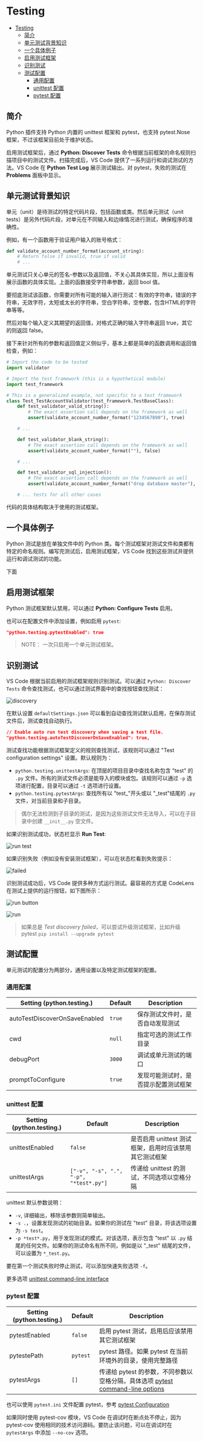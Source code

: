 # Testing

- [Testing](#testing)
  - [简介](#%e7%ae%80%e4%bb%8b)
  - [单元测试背景知识](#%e5%8d%95%e5%85%83%e6%b5%8b%e8%af%95%e8%83%8c%e6%99%af%e7%9f%a5%e8%af%86)
  - [一个具体例子](#%e4%b8%80%e4%b8%aa%e5%85%b7%e4%bd%93%e4%be%8b%e5%ad%90)
  - [启用测试框架](#%e5%90%af%e7%94%a8%e6%b5%8b%e8%af%95%e6%a1%86%e6%9e%b6)
  - [识别测试](#%e8%af%86%e5%88%ab%e6%b5%8b%e8%af%95)
  - [测试配置](#%e6%b5%8b%e8%af%95%e9%85%8d%e7%bd%ae)
    - [通用配置](#%e9%80%9a%e7%94%a8%e9%85%8d%e7%bd%ae)
    - [unittest 配置](#unittest-%e9%85%8d%e7%bd%ae)
    - [pytest 配置](#pytest-%e9%85%8d%e7%bd%ae)

## 简介

Python 插件支持 Python 内置的 unittest 框架和 pytest，也支持 pytest.Nose 框架，不过该框架目前处于维护状态。

启用测试框架后，通过 **Python: Discover Tests** 命令根据当前框架的命名规则扫描项目中的测试文件。扫描完成后，VS Code 提供了一系列运行和调试测试的方法。VS Code 在 **Python Test Log** 展示测试输出。对 pytest，失败的测试在 **Problems** 面板中显示。

## 单元测试背景知识

单元（unit）是待测试的特定代码片段，包括函数或类。然后单元测试（unit tests）是另外代码片段，对单元在不同输入和边缘情况进行测试，确保程序的准确性。

例如，有一个函数用于验证用户输入的账号格式：

```py
def validate_account_number_format(account_string):
    # Return false if invalid, true if valid
    # ...
```

单元测试只关心单元的签名-参数以及返回值，不关心其具体实现，所以上面没有展示函数的具体实现。上面的函数接受字符串参数，返回 bool 值。

要彻底测试该函数，你需要对所有可能的输入进行测试：有效的字符串，错误的字符串，无效字符，太短或太长的字符串，空白字符串，空参数，包含HTML的字符串等等。

然后对每个输入定义其期望的返回值，对格式正确的输入字符串返回 true，其它的则返回 false。

接下来针对所有的参数和返回值定义侧似乎，基本上都是简单的函数调用和返回值检查，例如：

```py
# Import the code to be tested
import validator

# Import the test framework (this is a hypothetical module)
import test_framework

# This is a generalized example, not specific to a test framework
class Test_TestAccountValidator(test_framework.TestBaseClass):
    def test_validator_valid_string():
        # The exact assertion call depends on the framework as well
        assert(validate_account_number_format("1234567890"), true)

    # ...

    def test_validator_blank_string():
        # The exact assertion call depends on the framework as well
        assert(validate_account_number_format(""), false)

    # ...

    def test_validator_sql_injection():
        # The exact assertion call depends on the framework as well
        assert(validate_account_number_format("drop database master"), false)

    # ... tests for all other cases
```

代码的具体结构取决于使用的测试框架。

## 一个具体例子

Python 测试是放在单独文件中的 Python 类。每个测试框架对测试文件和类都有特定的命名规则。编写完测试后，启用测试框架，VS Code 找到这些测试并提供运行和调试测试的功能。

下面

## 启用测试框架

Python 测试框架默认禁用，可以通过 **Python: Configure Tests** 启用。

也可以在配置文件中添加设置，例如启用 `pytest`:

```json
"python.testing.pytestEnabled": true
```

> NOTE： 一次只启用一个单元测试框架。

## 识别测试

VS Code 根据当前启用的测试框架规则识别测试。可以通过 `Python: Discover Tests` 命令查找测试，也可以通过测试界面中的查找按钮查找测试：

![discovery](images/2019-09-30-09-23-29.png)

在默认设置 `defaultSettings.json` 可以看到自动查找测试默认启用，在保存测试文件后，测试查找自动执行。

```json
// Enable auto run test discovery when saving a test file.
"python.testing.autoTestDiscoverOnSaveEnabled": true,
```

测试查找功能根据测试框架定义的规则查找测试，该规则可以通过 "Test configuration settings" 设置。默认规则为：

- `python.testing.unittestArgs`: 在顶层的项目目录中查找名称包含 "test" 的 `.py` 文件。所有的测试文件必须是能导入的模块或包。该规则可以通过 `-p` 选项进行配置，目录可以通过 `-t` 选项进行设置。
- `python.testing.pytestArgs`: 查找所有以 "test_"开头或以 "_test"结尾的 `.py` 文件，对当前目录和子目录。

> 偶尔无法检测到子目录的测试，是因为这些测试文件无法导入，可以在子目录中创建 `__init__.py` 空文件。

如果识别测试成功，状态栏显示 **Run Test**:

![run test](images/2019-09-30-10-27-57.png)

如果识别失败（例如没有安装测试框架），可以在状态栏看到失败提示：

![failed](images/2019-09-30-10-28-31.png)

识别测试成功后，VS Code 提供多种方式运行测试。最容易的方式是 CodeLens 在测试上提供的运行按钮，如下图所示：

![run button](images/2019-09-30-10-39-34.png)

![run](images/2019-09-30-10-39-42.png)

> 如果总是 *Test discovery failed*，可以尝试升级测试框架，比如升级 pytest `pip install --upgrade pytest`

## 测试配置

单元测试的配置分为两部分，通用设置以及特定测试框架的配置。

### 通用配置

| Setting (python.testing.)     | Default | Description                          |
| ----------------------------- | ------- | ------------------------------------ |
| autoTestDiscoverOnSaveEnabled | `true`  | 保存测试文件时，是否自动发现测试     |
| cwd                           | `null`  | 指定可选的测试工作目录               |
| debugPort                     | `3000`  | 调试或单元测试的端口                 |
| promptToConfigure             | `true`  | 发现可能测试时，是否提示配置测试框架 |

### unittest 配置

| Setting (python.testing.) | Default                                | Description                                            |
| ------------------------- | -------------------------------------- | ------------------------------------------------------ |
| unittestEnabled           | `false`                                | 是否启用 unittest 测试框架，启用时应该禁用其它测试框架 |
| unittestArgs              | `["-v", "-s", ".", "-p", "*test*.py"]` | 传递给 unittest 的测试，不同选项以空格分隔             |

unittest 默认参数说明：

- `-v`, 详细输出，移除该参数则简单输出。
- `-s .`，设置发现测试的初始目录。如果你的测试在 "test" 目录，将该选项设置为 `-s test`。
- `-p *test*.py`，用于发现测试的模式。对该选项，表示包含 "test" 以 `.py` 结尾的任何文件。如果你的测试命名有所不同，例如是以 "_test" 结尾的文件，可以设置为 `*_test.py`。

要在第一个测试失败时停止测试，可以添加快速失败选项 `-f`。

更多选项 [unittest command-line interface](https://docs.python.org/3/library/unittest.html#command-line-interface)

### pytest 配置

| Setting (python.testing.) | Default  | Description                                                                                                                                                                             |
| ------------------------- | -------- | --------------------------------------------------------------------------------------------------------------------------------------------------------------------------------------- |
| pytestEnabled             | `false`  | 启用 pytest 测试，启用后应该禁用其它测试框架                                                                                                                                            |
| pytestePath               | `pytest` | pytest 路径。如果 pytest 在当前环境外的目录，使用完整路径                                                                                                                               |
| pytestArgs                | `[]`     | 传递给 pytest 的参数，不同参数以空格分隔，具体选项 [pytest command-line options](https://docs.pytest.org/en/latest/customize.html#command-line-options-and-configuration-file-settings) |

也可以使用 `pytest.ini` 文件配置 pytest，参考 [pytest Configuration](https://docs.pytest.org/en/latest/customize.html)

如果同时使用 pytest-cov 模块，VS Code 在调试时在断点处不停止，因为 pytest-cov 使用相同的技术访问源码。要防止该问题，可以在调试时在 `pytestArgs` 中添加 `--no-cov` 选项。
